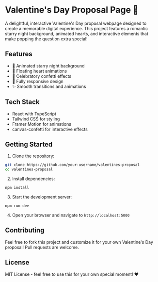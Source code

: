 # Valentine's Day Proposal Page 💝

A delightful, interactive Valentine's Day proposal webpage designed to create a memorable digital experience. This project features a romantic starry night background, animated hearts, and interactive elements that make popping the question extra special!

## Features

- 🌟 Animated starry night background
- 💖 Floating heart animations
- 🎉 Celebratory confetti effects
- 📱 Fully responsive design
- ✨ Smooth transitions and animations

## Tech Stack

- React with TypeScript
- Tailwind CSS for styling
- Framer Motion for animations
- canvas-confetti for interactive effects

## Getting Started

1. Clone the repository:
```bash
git clone https://github.com/your-username/valentines-proposal
cd valentines-proposal
```

2. Install dependencies:
```bash
npm install
```

3. Start the development server:
```bash
npm run dev
```

4. Open your browser and navigate to `http://localhost:5000`

## Contributing

Feel free to fork this project and customize it for your own Valentine's Day proposal! Pull requests are welcome.

## License

MIT License - feel free to use this for your own special moment! ❤️
